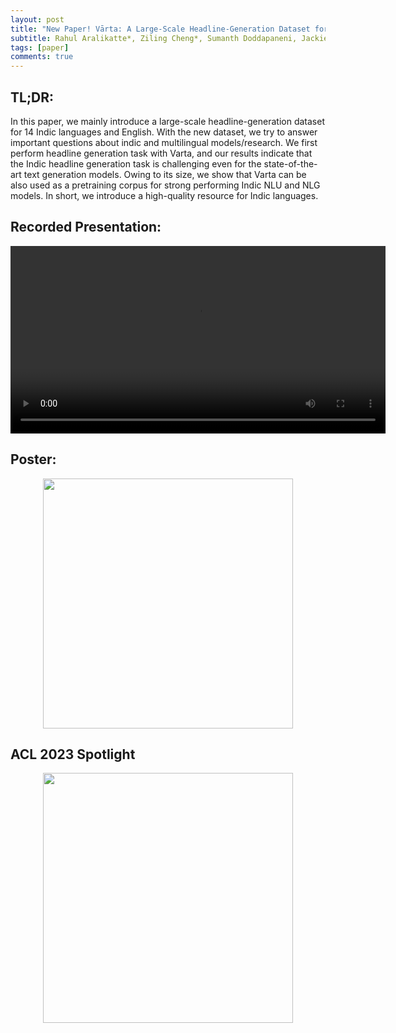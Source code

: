 ```yaml
---
layout: post
title: "New Paper! Vārta: A Large-Scale Headline-Generation Dataset for Indic Languages (Findings of ACL 2023)"
subtitle: Rahul Aralikatte*, Ziling Cheng*, Sumanth Doddapaneni, Jackie Chi Kit Cheung
tags: [paper]
comments: true
---
```

## TL;DR:
In this paper, we mainly introduce a large-scale headline-generation dataset for 14 Indic languages and English. With the new dataset, we try to answer important questions about indic and multilingual models/research. We first perform headline generation task with Varta, and our results indicate that the Indic headline generation task is challenging even for the state-of-the-art text generation models. Owing to its size, we show that Varta can be also used as a pretraining corpus for strong performing Indic NLU and NLG models. In short, we introduce a high-quality resource for Indic languages.

## Recorded Presentation:
<video height="300px" controls="controls">
        <source src="https://drive.google.com/uc?id=1EgZjl_qHPLIslHZTOTAnl3wjGvDluRt-" />
</video>

## Poster:

<center> <img src="https://drive.google.com/uc?id=1ufYouhPvNmgTfQVjx65FGN-eIosD4qOK" width="400"></center>

## ACL 2023 Spotlight
<center> <img src="https://drive.google.com/uc?id=1Iqd5vXfyqkHntI8GjNwT8vchQHPLuapD" width="400"></center>
